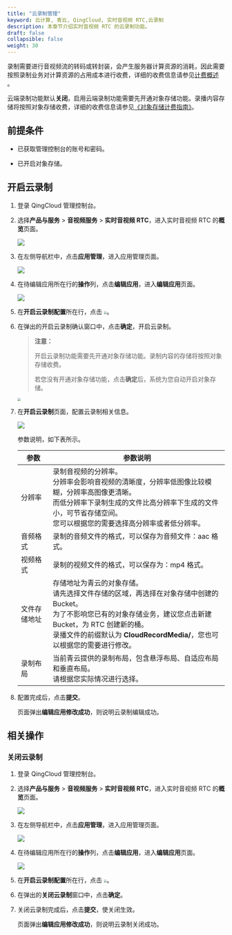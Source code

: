 ```yaml
---
title: "云录制管理"
keyword: 云计算, 青云, QingCloud, 实时音视频 RTC,云录制
description: 本章节介绍实时音视频 RTC 的云录制功能。
draft: false
collapsible: false
weight: 30
---
```


录制需要进行音视频流的转码或转封装，会产生服务器计算资源的消耗，因此需要按照录制业务对计算资源的占用成本进行收费，详细的收费信息请参见[计费概述](../../new_billing/10_new_billing) 。

云端录制功能默认**关闭**，启用云端录制功能需要先开通对象存储功能。录播内容存储将按照对象存储收费，详细的收费信息请参见[《对象存储计费指南》](/storage/object-storage/billing/price/)。

## 前提条件

- 已获取管理控制台的账号和密码。

- 已开启对象存储。

## 开启云录制

1. 登录 QingCloud 管理控制台。

2. 选择**产品与服务** > **音视频服务** > **实时音视频 RTC**，进入实时音视频 RTC 的**概览**页面。

   ![](../../_images/qs_app_list.png)

3. 在左侧导航栏中，点击**应用管理**，进入应用管理页面。

   ![](../../_images/um_app_list.png)

4. 在待编辑应用所在行的**操作**列，点击**编辑应用**，进入**编辑应用**页面。

   ![](../../_images/um_edit_app.png)

5. 在**开启云录制配置**所在行，点击 <img src="../../_images/icon_closed.png" style="zoom:40%;" />。

6. 在弹出的开启云录制确认窗口中，点击**确定**，开启云录制。

   > **注意：**
   >
   > 开启云录制功能需要先开通对象存储功能。录制内容的存储将按照对象存储收费。
   >
   > 若您没有开通对象存储功能，点击**确定**后，系统为您自动开启对象存储。

   <img src="../../_images/um_open_cloudlive.png" style="zoom:45%;" />

7. 在**开启云录制**页面，配置云录制相关信息。

   ![](../../_images/um_edit_cloudlive.png)

   参数说明，如下表所示。

   | 参数         | 参数说明                                                     |
   | ------------ | ------------------------------------------------------------ |
   | 分辨率       | 录制音视频的分辨率。<br />分辨率会影响音视频的清晰度，分辨率低图像比较模糊，分辨率高图像更清晰。<br />而低分辨率下录制生成的文件比高分辨率下生成的文件小，可节省存储空间。<br />您可以根据您的需要选择高分辨率或者低分辨率。 |
   | 音频格式     | 录制的音频文件的格式，可以保存为音频文件：aac 格式。         |
   | 视频格式     | 录制的视频文件的格式，可以保存为：mp4 格式。                 |
   | 文件存储地址 | 存储地址为青云的对象存储。<br />请先选择文件存储的区域，再选择在对象存储中创建的 Bucket。<br />为了不影响您已有的对象存储业务，建议您点击新建 Bucket，为 RTC 创建新的桶。<br />录播文件的前缀默认为 **CloudRecordMedia/**，您也可以根据您的需要进行修改。 |
   | 录制布局     | 当前青云提供的录制布局，包含悬浮布局、自适应布局和垂直布局。<br />请根据您实际情况进行选择。 |

8. 配置完成后，点击**提交**。

   页面弹出**编辑应用修改成功**，则说明云录制编辑成功。

## 相关操作

### 关闭云录制

1. 登录 QingCloud 管理控制台。

2. 选择**产品与服务** > **音视频服务** > **实时音视频 RTC**，进入实时音视频 RTC 的**概览**页面。

   ![](../../_images/qs_app_list.png)

3. 在左侧导航栏中，点击**应用管理**，进入应用管理页面。

   ![](../../_images/um_app_list.png)

4. 在待编辑应用所在行的**操作**列，点击**编辑应用**，进入**编辑应用**页面。

   ![](../../_images/um_close_cloudlive.png)

5. 在**开启云录制配置**所在行，点击 <img src="../../_images/icon_opened.png" style="zoom:40%;" />。

6. 在弹出的**关闭云录制**窗口中，点击**确定**。

7. 关闭云录制完成后，点击**提交**，使关闭生效。

   页面弹出**编辑应用修改成功**，则说明云录制关闭成功。

   

